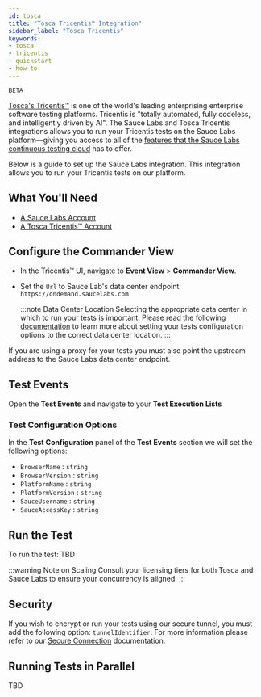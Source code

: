 ```yaml
---
id: tosca
title: "Tosca Tricentis™ Integration"
sidebar_label: "Tosca Tricentis"
keywords:
- tosca
- tricentis
- quickstart
- how-to
---
```


<p><small><span class="highlight beta">BETA</span></small></p>

[Tosca's Tricentis™](https://www.tricentis.com/) is one of the world's leading enterprising enterprise software testing platforms. Tricentis is "totally automated, fully codeless, and intelligently driven by AI". The Sauce Labs and Tosca Tricentis integrations allows you to run your Tricentis tests on the Sauce Labs platform—giving you access to all of the [features that the Sauce Labs continuous testing cloud](https://saucelabs.com/platform) has to offer.


Below is a guide to set up the Sauce Labs integration. This integration allows you to run your Tricentis tests on our platform.

## What You'll Need

* [A Sauce Labs Account](https://saucelabs.com/sign-up)
* [A Tosca Tricentis™ Account](https://www.tricentis.com/software-testing-tool-trial-demo/)


## Configure the Commander View

* In the Tricentis™ UI, navigate to **Event View** > **Commander View**.
* Set the `Url` to Sauce Lab's data center endpoint: `https://ondemand.saucelabs.com`

  :::note Data Center Location
  Selecting the appropriate data center in which to run your tests is important. Please read the following [documentation](https://wiki.saucelabs.com/display/DOCS/Data+Center+Endpoints) to learn more about setting your tests configuration options to the correct data center location.
  :::

If you are using a proxy for your tests you must also point the upstream address to the Sauce Labs data center endpoint.


## Test Events

Open the **Test Events** and navigate to your **Test Execution Lists**

### Test Configuration Options

In the **Test Configuration** panel of the **Test Events** section we will set the following options:

* `BrowserName` : `string`
* `BrowserVersion` : `string`
* `PlatformName` : `string`
* `PlatformVersion` : `string`
* `SauceUsername` : `string`
* `SauceAccessKey` : `string`


## Run the Test

To run the test: TBD

:::warning Note on Scaling
Consult your licensing tiers for both Tosca and Sauce Labs to ensure your concurrency is aligned.
:::

## Security

If you wish to encrypt or run your tests using our secure tunnel, you must add the following option: `tunnelIdentifier`. For more information please refer to our [Secure Connection](https://docs.saucelabs.com/secure-connections/sauce-connect) documentation.

## Running Tests in Parallel

TBD
